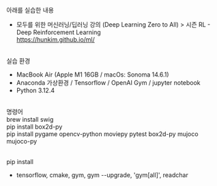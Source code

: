 아래를 실습한 내용  
- 모두를 위한 머신러닝/딥러닝 강의 (Deep Learning Zero to All) > 시즌 RL - Deep Reinforcement Learning <br>
https://hunkim.github.io/ml/ <br><br>

실습 환경  
- MacBook Air (Apple M1 16GB / macOs: Sonoma 14.6.1)  
- Anaconda 가상환경 / Tensorflow / OpenAI Gym / jupyter notebook
- Python 3.12.4 <br><br>

명령어 <br>
brew install swig <br>
pip install box2d-py <br>
pip install pygame opencv-python moviepy pytest box2d-py mujoco mujoco-py <br><br>

pip install
- tensorflow, cmake, gym, gym --upgrade, 'gym[all]', readchar
